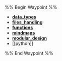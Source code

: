 %% Begin Waypoint %%
- **[data_types](./data_types/data_types.md)**
- **[files_handling](./files_handling/files_handling.md)**
- **[functions](./functions/functions.md)**
- **[mindmaps](./mindmaps/mindmaps.md)**
- **[modular_design](./modular_design/modular_design.md)**
- [[python]]

%% End Waypoint %%
